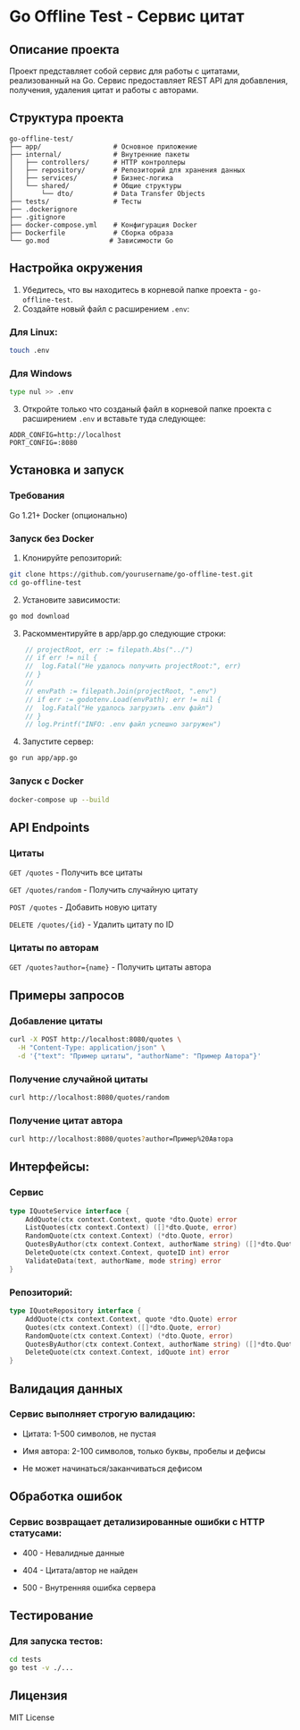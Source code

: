 # Go Offline Test - Сервис цитат
## Описание проекта
Проект представляет собой сервис для работы с цитатами, реализованный на Go. Сервис предоставляет REST API для добавления, получения, удаления цитат и работы с авторами.

## Структура проекта
```
go-offline-test/
├── app/                  # Основное приложение
├── internal/             # Внутренние пакеты
│   ├── controllers/      # HTTP контроллеры
│   ├── repository/       # Репозиторий для хранения данных
│   ├── services/         # Бизнес-логика
│   └── shared/           # Общие структуры
│       └── dto/          # Data Transfer Objects
├── tests/                # Тесты
├── .dockerignore
├── .gitignore
├── docker-compose.yml    # Конфигурация Docker
├── Dockerfile            # Сборка образа
└── go.mod               # Зависимости Go
```
## Настройка окружения
1. Убедитесь, что вы находитесь в корневой папке проекта - `go-offline-test`.
2. Создайте новый файл с расширением `.env`:
### Для Linux:
``` bash
touch .env
```
### Для Windows
``` bash
type nul >> .env
```
3. Откройте только что созданый файл в корневой папке проекта с расширением `.env` и вставьте туда следующее:
``` .env
ADDR_CONFIG=http://localhost
PORT_CONFIG=:8080
```
## Установка и запуск
### Требования
Go 1.21+
Docker (опционально)

### Запуск без Docker
1. Клонируйте репозиторий:
``` bash
git clone https://github.com/yourusername/go-offline-test.git
cd go-offline-test
```
2. Установите зависимости:
``` bash
go mod download
```
3. Раскомментируйте в app/app.go следующие строки:
``` go
	// projectRoot, err := filepath.Abs("../")
	// if err != nil {
	// 	log.Fatal("Не удалось получить projectRoot:", err)
	// }
	//
	// envPath := filepath.Join(projectRoot, ".env")
	// if err := godotenv.Load(envPath); err != nil {
	//	log.Fatal("Не удалось загрузить .env файл")
	// }
	// log.Printf("INFO: .env файл успешно загружен")
```
4. Запустите сервер:
``` bash
go run app/app.go
```
### Запуск с Docker
``` bash
docker-compose up --build
```
## API Endpoints
### Цитаты
`GET /quotes` - Получить все цитаты

`GET /quotes/random` - Получить случайную цитату

`POST /quotes` - Добавить новую цитату

`DELETE /quotes/{id}` - Удалить цитату по ID

### Цитаты по авторам
`GET /quotes?author={name}` - Получить цитаты автора

## Примеры запросов
### Добавление цитаты
``` bash
curl -X POST http://localhost:8080/quotes \
  -H "Content-Type: application/json" \
  -d '{"text": "Пример цитаты", "authorName": "Пример Автора"}'
```
### Получение случайной цитаты
``` bash
curl http://localhost:8080/quotes/random
```
### Получение цитат автора
``` bash
curl http://localhost:8080/quotes?author=Пример%20Автора
```
## Интерфейсы:
### Сервис
``` go
type IQuoteService interface {
    AddQuote(ctx context.Context, quote *dto.Quote) error
    ListQuotes(ctx context.Context) ([]*dto.Quote, error)
    RandomQuote(ctx context.Context) (*dto.Quote, error)
    QuotesByAuthor(ctx context.Context, authorName string) ([]*dto.Quote, error)
    DeleteQuote(ctx context.Context, quoteID int) error
    ValidateData(text, authorName, mode string) error
}
```
### Репозиторий:
``` go
type IQuoteRepository interface {
    AddQuote(ctx context.Context, quote *dto.Quote) error
    Quotes(ctx context.Context) ([]*dto.Quote, error)
    RandomQuote(ctx context.Context) (*dto.Quote, error)
    QuotesByAuthor(ctx context.Context, authorName string) ([]*dto.Quote, error)
    DeleteQuote(ctx context.Context, idQuote int) error
}
```
## Валидация данных
### Сервис выполняет строгую валидацию:

* Цитата: 1-500 символов, не пустая

* Имя автора: 2-100 символов, только буквы, пробелы и дефисы

* Не может начинаться/заканчиваться дефисом

## Обработка ошибок
### Сервис возвращает детализированные ошибки с HTTP статусами:

* 400 - Невалидные данные

* 404 - Цитата/автор не найден

* 500 - Внутренняя ошибка сервера

## Тестирование
### Для запуска тестов:

``` bash
cd tests
go test -v ./...
```
## Лицензия
MIT License